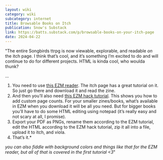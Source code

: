 ```yaml
---
layout: wiki
category: wiki
subcategory: internet
title: Browsable Books on Itch
publication: Snow's Substack
link: https://batts.substack.com/p/browsable-books-on-your-itch-page
date: 2024-04-22
---
```


"The entire Songbirds ttrpg is now viewable, explorable, and readable *on* the itch page. I think that’s cool, and it’s something I’m excited to do and will continue to do for different projects. HTML is kinda cool, who woulda thunk?

...

1. You need to use [this EZM reader](https://jeremyoduber.itch.io/js-zine). The itch page has a great tutorial on it. So just go there and download it and read the zine.
2. And then you’ll also need [this EZM hack tutorial](https://solflo.itch.io/ezmr-hack). This shows you how to add custom page counts. For your smaller zines/books, what’s available in EZM when you download it will be all you need. But for bigger books you’ll have to do some HTML editing using notepad (it’s really easy and not scary at all, I promise).
3. Export your PDF as PNGs, rename them according to the EZM tutorial, edit the HTML according to the EZM hack tutorial, zip it all into a file, upload it to itch, and viola.
4. That’s it.*

*you can also fiddle with background colors and things like that for the EZM reader, but all of that is covered in the first tutorial <3*"
